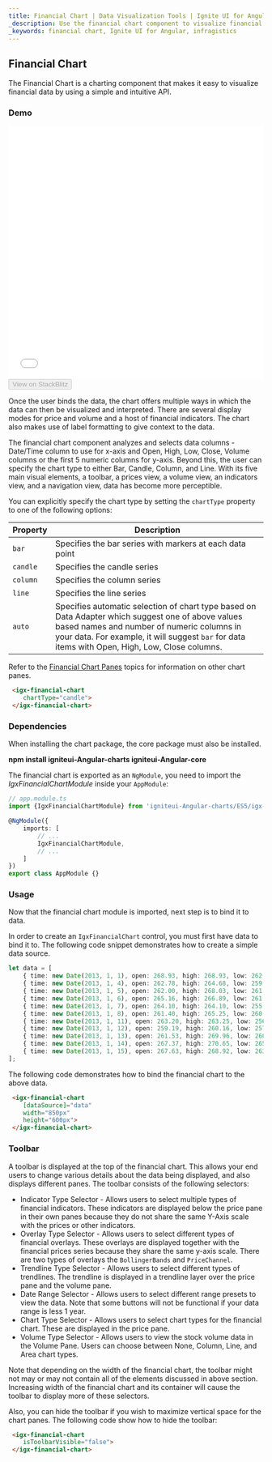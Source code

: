 ```yaml
---
title: Financial Chart | Data Visualization Tools | Ignite UI for Angular | Infragistics
_description: Use the financial chart component to visualize financial data using a simple API. View the demo, dependencies, usage and toolbar for more information. 
_keywords: financial chart, Ignite UI for Angular, infragistics
---
```


## Financial Chart

The Financial Chart is a charting component that makes it easy to visualize financial data by using a simple and intuitive API.

### Demo

<div class="sample-container loading" style="height: 500px">
    <iframe id="financial-chart-overview-sample-iframe" src='{environment:demosBaseUrl}/charts/financial-chart-overview-sample' width="100%" height="100%" seamless="" frameBorder="0" onload="onDvSampleIframeContentLoaded(this);"></iframe>
</div>
<div>
    <button data-localize="stackblitz" disabled class="stackblitz-btn"   data-iframe-id="financial-chart-overview-sample-iframe" data-demos-base-url="{environment:demosBaseUrl}">View on StackBlitz
    </button>
</div>

<div class="divider--half"></div>

Once the user binds the data, the chart offers multiple ways in which the data can then be visualized and interpreted. There are several display modes for price and volume and a host of financial indicators. The chart also makes use of label formatting to give context to the data.

The financial chart component analyzes and selects data columns - Date/Time column to use for x-axis and Open, High, Low, Close, Volume columns or the first 5 numeric columns for y-axis. Beyond this, the user can specify the chart type to either Bar, Candle, Column, and Line. With its five main visual elements, a toolbar, a prices view, a volume view, an indicators view, and a navigation view, data has become more perceptible.

You can explicitly specify the chart type by setting the `chartType` property to one of the following options:

| Property | Description                                                                                                                                                                                                                                        |
| -------- | -------------------------------------------------------------------------------------------------------------------------------------------------------------------------------------------------------------------------------------------------- |
| `bar`    | Specifies the bar series with markers at each data point                                                                                                                                                                                           |
| `candle` | Specifies the candle series                                                                                                                                                                                                                        |
| `column` | Specifies the column series                                                                                                                                                                                                                        |
| `line`   | Specifies the line series                                                                                                                                                                                                                          |
| `auto`   | Specifies automatic selection of chart type based on Data Adapter which suggest one of above values based names and number of numeric columns in your data. For example, it will suggest `bar` for data items with Open, High, Low, Close columns. |

Refer to the [Financial Chart Panes](financialchart_panes.md) topics for  information on other chart panes.

```html
 <igx-financial-chart
    chartType="candle">
 </igx-financial-chart>
```

### Dependencies

When installing the chart package, the core package must also be installed.

**npm install igniteui-Angular-charts igniteui-Angular-core**

The financial chart is exported as an `NgModule`, you need to import the _IgxFinancialChartModule_ inside your
`AppModule`:

<!-- -->

<!-- -->

```typescript
// app.module.ts
import {IgxFinancialChartModule} from 'igniteui-Angular-charts/ES5/igx-financial-chart-module'

@NgModule({
    imports: [
        // ...
        IgxFinancialChartModule,
        // ...
    ]
})
export class AppModule {}
```

<div class="divider--half"></div>

### Usage

Now that the financial chart module is imported, next step is to bind it to data.

In order to create an `IgxFinancialChart` control, you must first have data to bind it to. The following code snippet demonstrates how to create a simple data source.

```typescript
let data = [
	{ time: new Date(2013, 1, 1), open: 268.93, high: 268.93, low: 262.80, close: 265.00, volume: 6118146 },
	{ time: new Date(2013, 1, 4), open: 262.78, high: 264.68, low: 259.07, close: 259.98, volume: 3723793 },
	{ time: new Date(2013, 1, 5), open: 262.00, high: 268.03, low: 261.46, close: 266.89, volume: 4013780 },
	{ time: new Date(2013, 1, 6), open: 265.16, high: 266.89, low: 261.11, close: 262.22, volume: 2772204 },
	{ time: new Date(2013, 1, 7), open: 264.10, high: 264.10, low: 255.11, close: 260.23, volume: 3977065 },
	{ time: new Date(2013, 1, 8), open: 261.40, high: 265.25, low: 260.56, close: 261.95, volume: 3879628 },
	{ time: new Date(2013, 1, 11), open: 263.20, high: 263.25, low: 256.60, close: 257.21, volume: 3407457 },
	{ time: new Date(2013, 1, 12), open: 259.19, high: 260.16, low: 257.00, close: 258.70, volume: 2944730 },
	{ time: new Date(2013, 1, 13), open: 261.53, high: 269.96, low: 260.30, close: 269.47, volume: 5295786 },
	{ time: new Date(2013, 1, 14), open: 267.37, high: 270.65, low: 265.40, close: 269.24, volume: 3464080 },
	{ time: new Date(2013, 1, 15), open: 267.63, high: 268.92, low: 263.11, close: 265.09, volume: 3981233 }
];
```

The following code demonstrates how to bind the financial chart to the above data.

```html
 <igx-financial-chart
    [dataSource]="data"
    width="850px"
    height="600px">
 </igx-financial-chart>
```

### Toolbar

A toolbar is displayed at the top of the financial chart. This allows your end users to change various details about the data being displayed, and also displays different panes. The toolbar consists of the following selectors:

-   Indicator Type Selector - Allows users to select multiple types of financial indicators. These indicators are displayed below the price pane in their own panes because they do not share the same Y-Axis scale with the prices or other indicators.
-   Overlay Type Selector - Allows users to select different types of financial overlays. These overlays are displayed together with the financial prices series because they share the same y-axis scale. There are two types of overlays the `BollingerBands` and `PriceChannel`.
-   Trendline Type Selector - Allows users to select different types of trendlines. The trendline is displayed in a trendline layer over the price pane and the volume pane.
-   Date Range Selector - Allows users to select different range presets to view the data. Note that some buttons will not be functional if your data range is less 1 year.
-   Chart Type Selector - Allows users to select chart types for the financial chart. These are displayed in the price pane.
-   Volume Type Selector -  Allows users to view the stock volume data in the Volume Pane. Users can choose between None, Column, Line, and Area chart types.

Note that depending on the width of the financial chart, the toolbar might not may or may not contain all of the elements discussed in above section. Increasing width of the financial chart and its container will cause the toolbar to display more of these selectors.

Also, you can hide the toolbar if you wish to maximize vertical space for the chart panes. The following code show how to hide the toolbar:

```html
 <igx-financial-chart
    isToolbarVisible="false">
 </igx-financial-chart>
```

